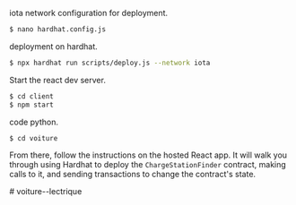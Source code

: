 iota network configuration for deployment.

```sh
$ nano hardhat.config.js
```


deployment on hardhat.

```sh
$ npx hardhat run scripts/deploy.js --network iota
```


Start the react dev server.

```sh
$ cd client
$ npm start
```

code python.

```sh
$ cd voiture
```

From there, follow the instructions on the hosted React app. It will walk you through using Hardhat to deploy the `ChargeStationFinder` contract, making calls to it, and sending transactions to change the contract's state.



#   v o i t u r e - - l e c t r i q u e  
 